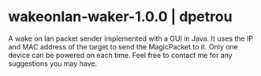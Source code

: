 # wakeonlan-waker-1.0.0 | dpetrou

A wake on lan packet sender implemented with a GUI in Java. It uses the IP and MAC address of the target to send the MagicPacket to it. Only one device can be powered on each time. Feel free to contact me for any suggestions you may have. 
